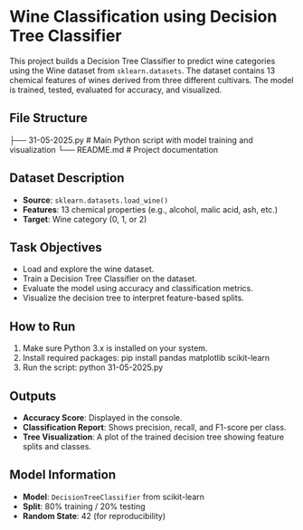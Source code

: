 # Wine Classification using Decision Tree Classifier

This project builds a Decision Tree Classifier to predict wine categories using the Wine dataset from `sklearn.datasets`. The dataset contains 13 chemical features of wines derived from three different cultivars. The model is trained, tested, evaluated for accuracy, and visualized.

## File Structure

├── 31-05-2025.py # Main Python script with model training and visualization
└── README.md # Project documentation

## Dataset Description

- **Source**: `sklearn.datasets.load_wine()`
- **Features**: 13 chemical properties (e.g., alcohol, malic acid, ash, etc.)
- **Target**: Wine category (0, 1, or 2)

## Task Objectives

- Load and explore the wine dataset.
- Train a Decision Tree Classifier on the dataset.
- Evaluate the model using accuracy and classification metrics.
- Visualize the decision tree to interpret feature-based splits.

## How to Run

1. Make sure Python 3.x is installed on your system.
2. Install required packages:
pip install pandas matplotlib scikit-learn
3. Run the script:
python 31-05-2025.py

## Outputs

- **Accuracy Score**: Displayed in the console.
- **Classification Report**: Shows precision, recall, and F1-score per class.
- **Tree Visualization**: A plot of the trained decision tree showing feature splits and classes.

## Model Information

- **Model**: `DecisionTreeClassifier` from scikit-learn
- **Split**: 80% training / 20% testing
- **Random State**: 42 (for reproducibility)
